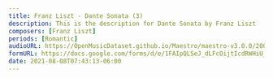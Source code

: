 ```yaml
---
title: Franz Liszt - Dante Sonata (3)
description: This is the description for Dante Sonata by Franz Liszt
composers: [Franz Liszt]
periods: [Romantic]
audioURL: https://OpenMusicDataset.github.io/Maestro/maestro-v3.0.0/2006/MIDI-Unprocessed_10_R1_2006_01-04_ORIG_MID--AUDIO_10_R1_2006_05_Track05_wav.midi
formURL: https://docs.google.com/forms/d/e/1FAIpQLSeJ_dLFcOijtIcdRWHiU_jNNcpmA1ePvm6eVlA0PCQRHcphCA/viewform
date: 2021-08-08T07:43:13-06:00
---
```

